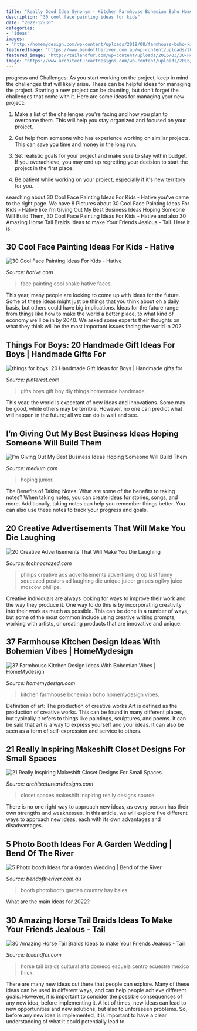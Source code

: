 ```yaml
---
title: "Really Good Idea Synonym - Kitchen Farmhouse Bohemian Boho Homemydesign Vibes"
description: "30 cool face painting ideas for kids"
date: "2022-12-30"
categories:
- "ideas"
images:
- "http://homemydesign.com/wp-content/uploads/2019/08/farmhouse-boho-kitchen-design-with-reclaimed-wood.jpg"
featuredImage: "https://www.bendoftheriver.com.au/wp-content/uploads/2016/03/photobooth-4.jpg"
featured_image: "http://tailandfur.com/wp-content/uploads/2016/03/30-Horse-Tail-Braids-Ideas-15.jpg"
image: "https://www.architectureartdesigns.com/wp-content/uploads/2016/05/9-35-630x840.jpg"
---
```



progress and Challenges: As you start working on the project, keep in mind the challenges that will likely arise. These can be helpful ideas for managing the project.
Starting a new project can be daunting, but don't forget the challenges that come with it. Here are some ideas for managing your new project:
1. Make a list of the challenges you're facing and how you plan to overcome them. This will help you stay organized and focused on your project.

2. Get help from someone who has experience working on similar projects. This can save you time and money in the long run.

3. Set realistic goals for your project and make sure to stay within budget. If you overachieve, you may end up regretting your decision to start the project in the first place.

4. Be patient while working on your project, especially if it's new territory for you.

	

		
searching about 30 Cool Face Painting Ideas For Kids - Hative you've came to the right page. We have 8 Pictures about 30 Cool Face Painting Ideas For Kids - Hative like I’m Giving Out My Best Business Ideas Hoping Someone Will Build Them, 30 Cool Face Painting Ideas For Kids - Hative and also 30 Amazing Horse Tail Braids Ideas to make Your Friends Jealous - Tail. Here it is:
		
    
## 30 Cool Face Painting Ideas For Kids - Hative

<img loading=lazy src="https://hative.com/wp-content/uploads/2014/10/face-painting-ideas-for-kids/3-snake.jpg" onerror="this.onerror=null;this.src='https://tse3.mm.bing.net/th?id=OIP.eiy8-sHaolOPzGQz4FD6nAHaHa&amp;pid=15.1';" alt="30 Cool Face Painting Ideas For Kids - Hative">

_Source: hative.com_

>face painting cool snake hative faces. 

	

This year, many people are looking to come up with ideas for the future. Some of these ideas might just be things that you think about on a daily basis, but others could have big implications. Ideas for the future range from things like how to make the world a better place, to what kind of economy we'll be in by 2040. We asked some experts their thoughts on what they think will be the most important issues facing the world in 202
    
## Things For Boys: 20 Handmade Gift Ideas For Boys | Handmade Gifts For

<img loading=lazy src="https://i.pinimg.com/736x/32/06/4a/32064a2abb3a48b8feb3c3c7b884afc8--baby-boy-diy-gifts-gifts-for-boys.jpg" onerror="this.onerror=null;this.src='https://tse3.mm.bing.net/th?id=OIP.ex7ldBZaIsp4tgsJqnJCCQAAAA&amp;pid=15.1';" alt="things for boys: 20 Handmade Gift Ideas for Boys | Handmade gifts for">

_Source: pinterest.com_

>gifts boys gift boy diy things homemade handmade. 

	

This year, the world is expectant of new ideas and innovations. Some may be good, while others may be terrible. However, no one can predict what will happen in the future; all we can do is wait and see.

    
## I’m Giving Out My Best Business Ideas Hoping Someone Will Build Them

<img loading=lazy src="https://miro.medium.com/max/6912/0*Z5N7N63vkNmP927N" onerror="this.onerror=null;this.src='https://tse1.mm.bing.net/th?id=OIP.WIAaIFvk2wzLBUFRR6LIjwHaLH&amp;pid=15.1';" alt="I’m Giving Out My Best Business Ideas Hoping Someone Will Build Them">

_Source: medium.com_

>hoping júnior. 

	

The Benefits of Taking Notes: What are some of the benefits to taking notes?
When taking notes, you can create ideas for stories, songs, and more. Additionally, taking notes can help you remember things better. You can also use these notes to track your progress and goals.

    
## 20 Creative Advertisements That Will Make You Die Laughing

<img loading=lazy src="http://www.technocrazed.com/wp-content/uploads/2014/01/Creative-Funny-Advertisements-122.jpg" onerror="this.onerror=null;this.src='https://tse2.mm.bing.net/th?id=OIP.JN4d8NnIzeQUqZIf46JRPwHaKe&amp;pid=15.1';" alt="20 Creative Advertisements That Will Make You Die Laughing">

_Source: technocrazed.com_

>philips creative ads advertisements advertising drop last funny squeezed posters ad laughing die unique juicer grapes ogilvy juice moscow phillips. 

	

Creative individuals are always looking for ways to improve their work and the way they produce it. One way to do this is by incorporating creativity into their work as much as possible. This can be done in a number of ways, but some of the most common include using creative writing prompts, working with artists, or creating products that are innovative and unique.

    
## 37 Farmhouse Kitchen Design Ideas With Bohemian Vibes | HomeMydesign

<img loading=lazy src="http://homemydesign.com/wp-content/uploads/2019/08/farmhouse-boho-kitchen-design-with-reclaimed-wood.jpg" onerror="this.onerror=null;this.src='https://tse2.mm.bing.net/th?id=OIP.wT0e8M7apboqTppRENKK6QHaJ4&amp;pid=15.1';" alt="37 Farmhouse Kitchen Design Ideas With Bohemian Vibes | HomeMydesign">

_Source: homemydesign.com_

>kitchen farmhouse bohemian boho homemydesign vibes. 

	

Definition of art: The production of creative works
Art is defined as the production of creative works. This can be found in many different places, but typically it refers to things like paintings, sculptures, and poems. It can be said that art is a way to express yourself and your ideas. It can also be seen as a form of self-expression and service to others.

    
## 21 Really Inspiring Makeshift Closet Designs For Small Spaces

<img loading=lazy src="https://www.architectureartdesigns.com/wp-content/uploads/2016/05/9-35-630x840.jpg" onerror="this.onerror=null;this.src='https://tse4.mm.bing.net/th?id=OIP.4EQ4NDEWoFAwwfOCERcOcAHaJ4&amp;pid=15.1';" alt="21 Really Inspiring Makeshift Closet Designs For Small Spaces">

_Source: architectureartdesigns.com_

>closet spaces makeshift inspiring really designs source. 

	

There is no one right way to approach new ideas, as every person has their own strengths and weaknesses. In this article, we will explore five different ways to approach new ideas, each with its own advantages and disadvantages.

    
## 5 Photo Booth Ideas For A Garden Wedding | Bend Of The River

<img loading=lazy src="https://www.bendoftheriver.com.au/wp-content/uploads/2016/03/photobooth-4.jpg" onerror="this.onerror=null;this.src='https://tse2.mm.bing.net/th?id=OIP.X-OscOXd2ZD3iyWcc1bVrgHaLH&amp;pid=15.1';" alt="5 Photo booth Ideas for a Garden Wedding | Bend of the River">

_Source: bendoftheriver.com.au_

>booth photobooth garden country hay bales. 

	

What are the main ideas for 2022?
 

    
## 30 Amazing Horse Tail Braids Ideas To Make Your Friends Jealous - Tail

<img loading=lazy src="http://tailandfur.com/wp-content/uploads/2016/03/30-Horse-Tail-Braids-Ideas-15.jpg" onerror="this.onerror=null;this.src='https://tse4.mm.bing.net/th?id=OIP.78aEKZBo3tobh7O5vw-eawHaNx&amp;pid=15.1';" alt="30 Amazing Horse Tail Braids Ideas to make Your Friends Jealous - Tail">

_Source: tailandfur.com_

>horse tail braids cultural alta domecq escuela centro ecuestre mexico thick. 

	

There are many new ideas out there that people can explore. Many of these ideas can be used in different ways, and can help people achieve different goals. However, it is important to consider the possible consequences of any new idea, before implementing it. A lot of times, new ideas can lead to new opportunities and new solutions, but also to unforeseen problems. So, before any new idea is implemented, it is important to have a clear understanding of what it could potentially lead to.


